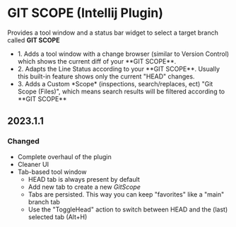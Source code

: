 # GIT SCOPE (Intellij Plugin)

<!-- Plugin description -->
Provides a tool window and a status bar widget to select a target branch called **GIT SCOPE**
<ul>
    <li> 1. Adds a tool window with a change browser (similar to Version Control) which shows the current diff of your
    **GIT SCOPE**.
    <li> 2. Adapts the Line Status according to your **GIT SCOPE**. Usually this built-in feature shows only the current
    "HEAD" changes.
    <li> 3. Adds a Custom *Scope* (inspections, search/replaces, ect) "Git Scope (Files)", which means search results
    will be filtered according to **GIT SCOPE**
</ul>
<!-- Plugin description end -->

<!-- Plugin changelog -->

## 2023.1.1

### Changed

- Complete overhaul of the plugin
- Cleaner UI
- Tab-based tool window
    - HEAD tab is always present by default
    - Add new tab to create a new *GitScope*
    - Tabs are persisted. This way you can keep "favorites" like a "main" branch tab
    - Use the "ToggleHead" action to switch between HEAD and the (last) selected tab (Alt+H)

<!-- Plugin changelog end -->